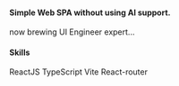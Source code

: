 #### Simple Web SPA without using AI support.

now brewing UI Engineer expert...

#### Skills

ReactJS
TypeScript
Vite
React-router
